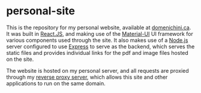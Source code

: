 # personal-site

This is the repository for my personal website, available at [domenichini.ca](https://www.domenichini.ca/). It was built in [React.JS](https://reactjs.org/), and making use of the [Material-UI](https://material-ui.com/) UI framework for various components used through the site. It also makes use of a [Node.js](https://nodejs.org/en/) server configured to use [Express](https://expressjs.com/) to serve as the backend, which serves the static files and provides individual links for the pdf and image files hosted on the site. 

The website is hosted on my personal server, and all requests are proxied through my [reverse proxy server](https://github.com/ndomenic/reverse-proxy-server), which allows this site and other applications to run on the same domain.